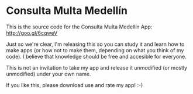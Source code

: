 Consulta Multa Medellín
=======================

This is the source code for the Consulta Multa Medellín App: http://goo.gl/6cqweV

Just so we're clear, I'm releasing this so you can study it and learn how to make apps (or how not to make them, depending on what you think of my code).
I believe that knowledge should be free and accesible for everyone.

This is not an invitation to take my app and release it unmodified (or mostly unmodified) under your own name.

If you like this, please download use and rate my app! :-)
